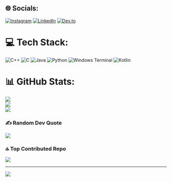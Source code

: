 
## 🌐 Socials:
[![Instagram](https://img.shields.io/badge/Instagram-%23E4405F.svg?logo=Instagram&logoColor=white)](https://instagram.com/praphull_verma) [![LinkedIn](https://img.shields.io/badge/LinkedIn-%230077B5.svg?logo=linkedin&logoColor=white)](https://linkedin.com/in/praphullverma) [![Dev.to](https://img.shields.io/badge/Dev.to-%23007b5f.svg?logo=dev.to&logoColor=white)](https://dev.to/praphullverma)


# 💻 Tech Stack:
![C++](https://img.shields.io/badge/c++-%2300599C.svg?style=for-the-badge&logo=c%2B%2B&logoColor=white) ![C](https://img.shields.io/badge/c-%2300599C.svg?style=for-the-badge&logo=c&logoColor=white) ![Java](https://img.shields.io/badge/java-%23ED8B00.svg?style=for-the-badge&logo=openjdk&logoColor=white) ![Python](https://img.shields.io/badge/python-3670A0?style=for-the-badge&logo=python&logoColor=ffdd54) ![Windows Terminal](https://img.shields.io/badge/%20Terminal-%234D4D4D.svg?style=for-the-badge&logo=windows-terminal&logoColor=white) ![Kotlin](https://img.shields.io/badge/kotlin-%237F52FF.svg?style=for-the-badge&logo=kotlin&logoColor=white)
# 📊 GitHub Stats:
![](https://github-readme-stats.vercel.app/api?username=praphull-verma&theme=radical&hide_border=false&include_all_commits=true&count_private=false)<br/>
![](https://github-readme-streak-stats.herokuapp.com/?user=praphull-verma&theme=radical&hide_border=false)<br/>
![](https://github-readme-stats.vercel.app/api/top-langs/?username=praphull-verma&theme=radical&hide_border=false&include_all_commits=true&count_private=false&layout=compact)

### ✍️ Random Dev Quote
![](https://quotes-github-readme.vercel.app/api?type=horizontal&theme=radical)

### 🔝 Top Contributed Repo
![](https://github-contributor-stats.vercel.app/api?username=praphull-verma&limit=5&theme=dark&combine_all_yearly_contributions=true)

---
[![](https://visitcount.itsvg.in/api?id=praphull-verma&icon=0&color=0)](https://visitcount.itsvg.in)

<!-- Proudly created with GPRM ( https://gprm.itsvg.in ) -->
